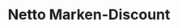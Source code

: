 ---
title: "Netto Marken-Discount"
url: /bremen/netto-marken-discount-schlengstrasse/
shop: Supermarkt
---